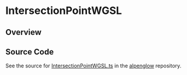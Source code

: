 # IntersectionPointWGSL

## Overview





## Source Code

See the source for [IntersectionPointWGSL.ts](https://github.com/phetsims/alpenglow/blob/main/js/webgpu/wgsl/math/IntersectionPointWGSL.ts) in the [alpenglow](https://github.com/phetsims/alpenglow) repository.
